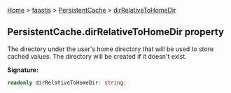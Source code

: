 [Home](./index) &gt; [faastjs](./faastjs.md) &gt; [PersistentCache](./faastjs.persistentcache.md) &gt; [dirRelativeToHomeDir](./faastjs.persistentcache.dirrelativetohomedir.md)

## PersistentCache.dirRelativeToHomeDir property

The directory under the user's home directory that will be used to store cached values. The directory will be created if it doesn't exist.

<b>Signature:</b>

```typescript
readonly dirRelativeToHomeDir: string;
```

